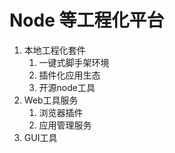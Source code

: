 # Node 等工程化平台
1. 本地工程化套件
   1. 一键式脚手架环境
   2. 插件化应用生态
   3. 开源node工具
2. Web工具服务
   1. 浏览器插件
   2. 应用管理服务
3. GUI工具
